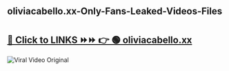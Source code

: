 
 ## oliviacabello.xx-Only-Fans-Leaked-Videos-Files

# <h2><a href="https://mediaupload.pro?oliviacabello.xx">🔗 Click to LINKS ⏩⏩ 👉 🟢 oliviacabello.xx </a></h2>

<a href="https://mediaupload.pro?oliviacabello.xx" rel="nofollow" data-target="animated-image.originalLink"><img src="https://i.ibb.co.com/xMMVF88/686577567.gif" alt="Viral Video Original" style="max-width: 100%; display: inline-block;" data-target="animated-image.originalImage"></a>